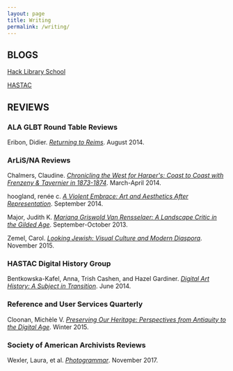 ```yaml
---
layout: page
title: Writing
permalink: /writing/
---
```

## BLOGS
[Hack Library School](http://hacklibraryschool.com/author/aszingarellisweet/)

[HASTAC](http://www.hastac.org/users/aszingarelli)

## REVIEWS
### ALA GLBT Round Table Reviews
Eribon, Didier. [*Returning to Reims*](http://www.glbtrt.ala.org/reviews/returning-to-reims/). August 2014.

### ArLiS/NA Reviews
Chalmers, Claudine. [*Chronicling the West for Harper's: Coast to Coast with Frenzeny & Tavernier in 1873-1874*](http://joomla.arlisna.org/index.php?option=com_content&amp;view=article&amp;id=181:chronicling-the-west-for-harper-s-coast-to-coast-with-frenzeny-tavernier-in-1873-1874&amp;catid=26:reviews&amp;Itemid=148). March-April 2014.

hoogland, renée c. [*A Violent Embrace: Art and Aesthetics After Representation*](http://arlisna.org/publications/reviews/408-a-violent-embrace-art-and-aesthetics-after-representation). September 2014.

Major, Judith K. [*Mariana Griswold Van Rensselaer: A Landscape Critic in the Gilded Age*](http://arlisna.org/images/reviews/2013/09/major.pdf). September-October 2013.

Zemel, Carol. [*Looking Jewish: Visual Culture and Modern Diaspora*](https://arlisna.org/publications/reviews/743-looking-jewish-visual-culture-and-modern-diaspora). November 2015.

### HASTAC Digital History Group
Bentkowska-Kafel, Anna, Trish Cashen, and Hazel Gardiner. [*Digital Art History: A Subject in Transition*](https://www.hastac.org/blogs/aszingarelli/2014/06/18/digital-history-spring-series-book-review-5-digital-art-history). June 2014.

### Reference and User Services Quarterly
Cloonan, Michèle V. [*Preserving Our Heritage: Perspectives from Antiquity to the Digital Age*](https://journals.ala.org/rusq/article/view/5871). Winter 2015.

### Society of American Archivists Reviews
Wexler, Laura, et al. [*Photogrammar*](https://reviews.americanarchivist.org/2017/11/13/photogrammar/). November 2017.
